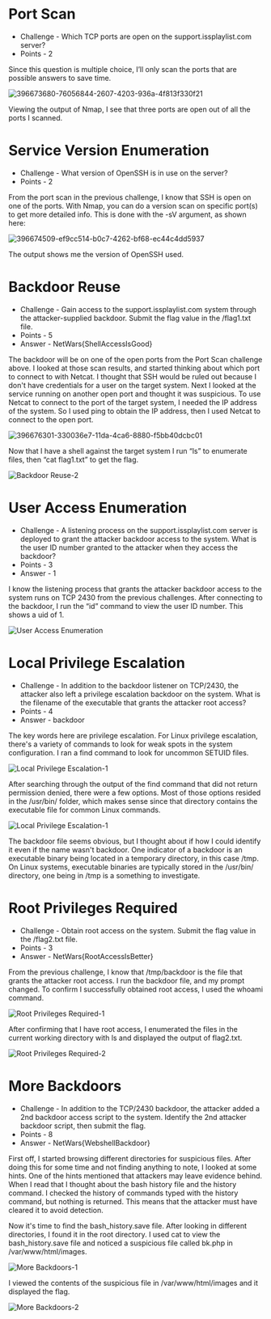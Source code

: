 # Port Scan

* Challenge - Which TCP ports are open on the support.issplaylist.com server?
* Points - 2

Since this question is multiple choice, I’ll only scan the ports that are possible answers to save time. 
 
![396673680-76056844-2607-4203-936a-4f813f330f21](https://github.com/user-attachments/assets/17921ff7-0520-4026-8591-a689446223ca)

Viewing the output of Nmap, I see that three ports are open out of all the ports I scanned. 


# Service Version Enumeration

* Challenge - What version of OpenSSH is in use on the server?
* Points - 2

From the port scan in the previous challenge, I know that SSH is open on one of the ports. With Nmap, you can do a version scan on specific port(s) to get more detailed info. This is done with the -sV argument, as shown here: 

![396674509-ef9cc514-b0c7-4262-bf68-ec44c4dd5937](https://github.com/user-attachments/assets/b0de8b57-21cc-49bc-80fe-9d97aa2086b1)

The output shows me the version of OpenSSH used.


# Backdoor Reuse

* Challenge - Gain access to the support.issplaylist.com system through the attacker-supplied backdoor. Submit the flag value in the /flag1.txt file.
* Points - 5
* Answer - NetWars{ShellAccessIsGood}

The backdoor will be on one of the open ports from the Port Scan challenge above. I looked at those scan results, and started thinking about which port to connect to with Netcat. I thought that SSH would be ruled out because I don't have credentials for a user on the target system. Next I looked at the service running on another open port and thought it was suspicious. To use Netcat to connect to the port of the target system, I needed the IP address of the system. So I used ping to obtain the IP address, then I used Netcat to connect to the open port. 

![396676301-330036e7-11da-4ca6-8880-f5bb40dcbc01](https://github.com/user-attachments/assets/ff4cef82-b517-444e-86df-9dfcfb1d7ac2)

Now that I have a shell against the target system I run “ls” to enumerate files, then “cat flag1.txt” to get the flag. 

![Backdoor Reuse-2](https://github.com/user-attachments/assets/c4a3998d-b655-42f6-b24f-2046fdd6f57a)


# User Access Enumeration

* Challenge - A listening process on the support.issplaylist.com server is deployed to grant the attacker backdoor access to the system. What is the user ID number granted to the attacker when they access the backdoor?
* Points - 3
* Answer - 1

I know the listening process that grants the attacker backdoor access to the system runs on TCP 2430 from the previous challenges. After connecting to the backdoor, I run the “id” command to view the user ID number. This shows a uid of 1. 

![User Access Enumeration](https://github.com/user-attachments/assets/4dc41aeb-c3db-4227-bd5d-69c107ff4483)


# Local Privilege Escalation

* Challenge - In addition to the backdoor listener on TCP/2430, the attacker also left a privilege escalation backdoor on the system. What is the filename of the executable that grants the attacker root access?
* Points - 4
* Answer - backdoor

The key words here are privilege escalation. For Linux privilege escalation, there's a variety of commands to look for weak spots in the system configuration. I ran a find command to look for uncommon SETUID files. 

![Local Privilege Escalation-1](https://github.com/user-attachments/assets/a83712d3-21b3-4952-a6a3-484357cabeb8)

After searching through the output of the find command that did not return permission denied, there were a few options. Most of those options resided in the /usr/bin/ folder, which makes sense since that directory contains the executable file for common Linux commands. 

![Local Privilege Escalation-1](https://github.com/user-attachments/assets/471d0168-28bf-4835-a4b0-183aa8ef510e)

The backdoor file seems obvious, but I thought about if how I could identify it even if the name wasn't backdoor. One indicator of a backdoor is an executable binary being located in a temporary directory, in this case /tmp. On Linux systems, executable binaries are typically stored in the /usr/bin/ directory, one being in /tmp is a something to investigate. 


# Root Privileges Required

* Challenge - Obtain root access on the system. Submit the flag value in the /flag2.txt file.
* Points - 3
* Answer - NetWars{RootAccessIsBetter}

From the previous challenge, I know that /tmp/backdoor is the file that grants the attacker root access. I run the backdoor file, and my prompt changed. To confirm I successfully obtained root access, I used the whoami command. 

![Root Privileges Required-1](https://github.com/user-attachments/assets/3f8b412b-ebeb-40da-be18-03b95bd6e32d)

After confirming that I have root access, I enumerated the files in the current working directory with ls and displayed the output of flag2.txt. 

![Root Privileges Required-2](https://github.com/user-attachments/assets/2295bdc6-2c47-4ef8-bb6b-0180f89aa538)


# More Backdoors

* Challenge - In addition to the TCP/2430 backdoor, the attacker added a 2nd backdoor access script to the system. Identify the 2nd attacker backdoor script, then submit the flag.
* Points - 8
* Answer - NetWars{WebshellBackdoor}

First off, I started browsing different directories for suspicious files. After doing this for some time and not finding anything to note, I looked at some hints. One of the hints mentioned that attackers may leave evidence behind. When I read that I thought about the bash history file and the history command. I checked the history of commands typed with the history command, but nothing is returned. This means that the attacker must have cleared it to avoid detection. 

Now it's time to find the bash_history.save file. After looking in different directories, I found it in the root directory. I used cat to view the bash_history.save file and noticed a suspicious file called bk.php in /var/www/html/images. 

![More Backdoors-1](https://github.com/user-attachments/assets/4233e66b-fad0-4108-8926-56efd19af6a5)

I viewed the contents of the suspicious file in /var/www/html/images and it displayed the flag.

![More Backdoors-2](https://github.com/user-attachments/assets/447686c6-050e-427f-9fd6-60a7e4bdd2ec)
